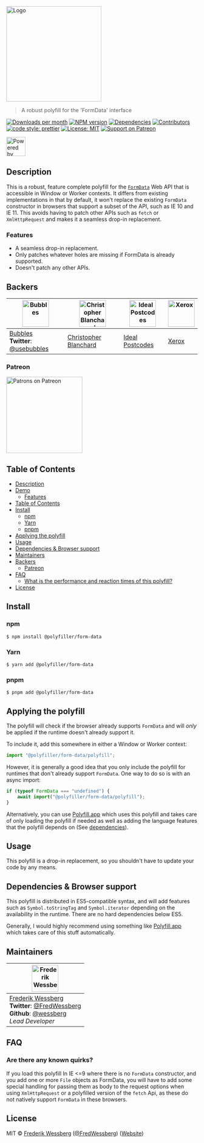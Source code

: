 <!-- SHADOW_SECTION_LOGO_START -->

<div><img alt="Logo" src="https://raw.githubusercontent.com/polyfiller-org/polyfiller/master/packages/library/dom/form-data/documentation/asset/logo.png" height="250"   /></div>

<!-- SHADOW_SECTION_LOGO_END -->

<!-- SHADOW_SECTION_DESCRIPTION_SHORT_START -->

> A robust polyfill for the 'FormData' interface

<!-- SHADOW_SECTION_DESCRIPTION_SHORT_END -->

<!-- SHADOW_SECTION_BADGES_START -->

<a href="https://npmcharts.com/compare/%40polyfiller%2Fform-data?minimal=true"><img alt="Downloads per month" src="https://img.shields.io/npm/dm/%40polyfiller%2Fform-data.svg"    /></a>
<a href="https://www.npmjs.com/package/%40polyfiller%2Fform-data"><img alt="NPM version" src="https://badge.fury.io/js/%40polyfiller%2Fform-data.svg"    /></a>
<a href="https://david-dm.org/polyfiller-org/library"><img alt="Dependencies" src="https://img.shields.io/david/polyfiller-org%2Flibrary.svg"    /></a>
<a href="https://github.com/polyfiller-org/library/graphs/contributors"><img alt="Contributors" src="https://img.shields.io/github/contributors/polyfiller-org%2Flibrary.svg"    /></a>
<a href="https://github.com/prettier/prettier"><img alt="code style: prettier" src="https://img.shields.io/badge/code_style-prettier-ff69b4.svg"    /></a>
<a href="https://opensource.org/licenses/MIT"><img alt="License: MIT" src="https://img.shields.io/badge/License-MIT-yellow.svg"    /></a>
<a href="https://www.patreon.com/bePatron?u=11315442"><img alt="Support on Patreon" src="https://img.shields.io/badge/patreon-donate-green.svg"    /></a>

<!-- SHADOW_SECTION_BADGES_END -->

<div><img alt="Powered by Polyfiller" src="https://raw.githubusercontent.com/polyfiller-org/polyfiller/master/documentation/asset/logo-color-powered-by.png" height="50"   /></div>

<!-- SHADOW_SECTION_DESCRIPTION_LONG_START -->

## Description

<!-- SHADOW_SECTION_DESCRIPTION_LONG_END -->

This is a robust, feature complete polyfill for the [`FormData`](https://developer.mozilla.org/en-US/docs/Web/API/FormData) Web API that is accessible in Window or Worker contexts.
It differs from existing implementations in that by default, it won't replace the existing `FormData` constructor in browsers that support a subset of the API, such as IE 10 and IE 11.
This avoids having to patch other APIs such as `fetch` or `XmlHttpRequest` and makes it a seamless drop-in replacement.

<!-- SHADOW_SECTION_FEATURES_START -->

### Features

<!-- SHADOW_SECTION_FEATURES_END -->

- A seamless drop-in replacement.
- Only patches whatever holes are missing if FormData is already supported.
- Doesn't patch any other APIs.

<!-- SHADOW_SECTION_FEATURE_IMAGE_START -->

<!-- SHADOW_SECTION_FEATURE_IMAGE_END -->

<!-- SHADOW_SECTION_BACKERS_START -->

## Backers

| <a href="https://usebubbles.com"><img alt="Bubbles" src="https://uploads-ssl.webflow.com/5d682047c28b217055606673/5e5360be16879c1d0dca6514_icon-thin-128x128%402x.png" height="70"   /></a> | <a href="https://github.com/cblanc"><img alt="Christopher Blanchard" src="https://avatars0.githubusercontent.com/u/2160685?s=400&v=4" height="70"   /></a> | <a href="https://github.com/ideal-postcodes"><img alt="Ideal Postcodes" src="https://avatars.githubusercontent.com/u/4996310?s=200&v=4" height="70"   /></a> | <a href="https://www.xerox.com"><img alt="Xerox" src="https://avatars.githubusercontent.com/u/9158512?s=200&v=4" height="70"   /></a> |
| ------------------------------------------------------------------------------------------------------------------------------------------------------------------------------------------- | ---------------------------------------------------------------------------------------------------------------------------------------------------------- | ------------------------------------------------------------------------------------------------------------------------------------------------------------ | ------------------------------------------------------------------------------------------------------------------------------------- |
| [Bubbles](https://usebubbles.com)<br><strong>Twitter</strong>: [@usebubbles](https://twitter.com/usebubbles)                                                                                | [Christopher Blanchard](https://github.com/cblanc)                                                                                                         | [Ideal Postcodes](https://github.com/ideal-postcodes)                                                                                                        | [Xerox](https://www.xerox.com)                                                                                                        |

### Patreon

<a href="https://www.patreon.com/bePatron?u=11315442"><img alt="Patrons on Patreon" src="https://img.shields.io/endpoint.svg?url=https%3A%2F%2Fshieldsio-patreon.vercel.app%2Fapi%3Fusername%3Dwessberg%26type%3Dpatrons"  width="200"  /></a>

<!-- SHADOW_SECTION_BACKERS_END -->

<!-- SHADOW_SECTION_TOC_START -->

## Table of Contents

- [Description](#description)
- [Demo](#demo)
  - [Features](#features)
- [Table of Contents](#table-of-contents)
- [Install](#install)
  - [npm](#npm)
  - [Yarn](#yarn)
  - [pnpm](#pnpm)
- [Applying the polyfill](#applying-the-polyfill)
- [Usage](#usage)
- [Dependencies & Browser support](#dependencies--browser-support)
- [Maintainers](#maintainers)
- [Backers](#backers)
  - [Patreon](#patreon)
- [FAQ](#faq)
  - [What is the performance and reaction times of this polyfill?](#what-is-the-performance-and-reaction-times-of-this-polyfill)
- [License](#license)

<!-- SHADOW_SECTION_TOC_END -->

<!-- SHADOW_SECTION_INSTALL_START -->

## Install

### npm

```
$ npm install @polyfiller/form-data
```

### Yarn

```
$ yarn add @polyfiller/form-data
```

### pnpm

```
$ pnpm add @polyfiller/form-data
```

<!-- SHADOW_SECTION_INSTALL_END -->

## Applying the polyfill

The polyfill will check if the browser already supports `FormData` and will _only_ be applied if the runtime doesn't already support it.

To include it, add this somewhere in either a Window or Worker context:

```typescript
import "@polyfiller/form-data/polyfill";
```

However, it is generally a good idea that you only include the polyfill for runtimes that don't already support `FormData`.
One way to do so is with an async import:

```typescript
if (typeof FormData === "undefined") {
	await import("@polyfiller/form-data/polyfill");
}
```

Alternatively, you can use [Polyfill.app](https://github.com/wessberg/Polyfiller) which uses this polyfill and takes care of only loading the polyfill if needed as well as adding the language features that the polyfill depends on (See [dependencies](#dependencies--browser-support)).

<!-- SHADOW_SECTION_USAGE_START -->

## Usage

<!-- SHADOW_SECTION_USAGE_END -->

This polyfill is a drop-in replacement, so you shouldn't have to update your code by any means.

## Dependencies & Browser support

This polyfill is distributed in ES5-compatible syntax, and will add features such as `Symbol.toStringTag` and `Symbol.iterator` depending on the availability
in the runtime. There are no hard dependencies below ES5.

Generally, I would highly recommend using something like [Polyfill.app](https://github.com/wessberg/Polyfiller) which takes care of this stuff automatically.

<!-- SHADOW_SECTION_MAINTAINERS_START -->

## Maintainers

| <a href="mailto:frederikwessberg@hotmail.com"><img alt="Frederik Wessberg" src="https://avatars2.githubusercontent.com/u/20454213?s=460&v=4" height="70"   /></a>                                                                |
| -------------------------------------------------------------------------------------------------------------------------------------------------------------------------------------------------------------------------------- |
| [Frederik Wessberg](mailto:frederikwessberg@hotmail.com)<br><strong>Twitter</strong>: [@FredWessberg](https://twitter.com/FredWessberg)<br><strong>Github</strong>: [@wessberg](https://github.com/wessberg)<br>_Lead Developer_ |

<!-- SHADOW_SECTION_MAINTAINERS_END -->

<!-- SHADOW_SECTION_FAQ_START -->

## FAQ

<!-- SHADOW_SECTION_FAQ_END -->

### Are there any known quirks?

If you load this polyfill In IE <=9 where there is no `FormData` constructor, and you add one or more `File` objects
as FormData, you will have to add some special handling for passing them as body to the request options when using `XmlHttpRequest` or a polyfilled
version of the `fetch` Api, as these do not natively support `FormData` in these browsers.

<!-- SHADOW_SECTION_LICENSE_START -->

## License

MIT © [Frederik Wessberg](mailto:frederikwessberg@hotmail.com) ([@FredWessberg](https://twitter.com/FredWessberg)) ([Website](https://github.com/wessberg))

<!-- SHADOW_SECTION_LICENSE_END -->

<!-- SHADOW_SECTION_CONTRIBUTING_START -->

<!-- SHADOW_SECTION_CONTRIBUTING_END -->
